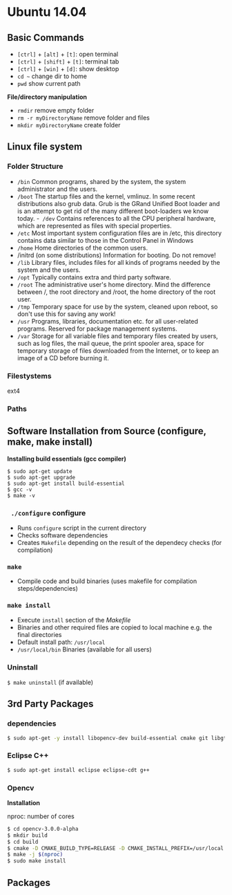 # Ubuntu 14.04


## Basic Commands


- `[ctrl]` + `[alt]` + `[t]`: open terminal
- `[ctrl]` + `[shift]` + `[t]`: terminal tab
- `[ctrl]` + `[win]` + `[d]`: show desktop
- `cd ~` change dir to home
- `pwd` show current path

**File/directory manipulation**
- `rmdir` remove empty folder
- `rm -r myDirectoryName` remove folder and files
- `mkdir myDirectoryName` create folder


## Linux file system



### Folder Structure

- `/bin`	Common programs, shared by the system, the system administrator and the users.
- `/boot`	The startup files and the kernel, vmlinuz. In some recent distributions also grub data. Grub is the GRand Unified Boot loader and is an attempt to get rid of the many different boot-loaders we know today.
-` /dev`	Contains references to all the CPU peripheral hardware, which are represented as files with special properties.
- `/etc`	Most important system configuration files are in /etc, this directory contains data similar to those in the Control Panel in Windows
- `/home`	Home directories of the common users.
- /initrd	(on some distributions) Information for booting. Do not remove!
- `/lib`	Library files, includes files for all kinds of programs needed by the system and the users.
- `/opt`	Typically contains extra and third party software.
- `/root`	The administrative user's home directory. Mind the difference between /, the root directory and /root, the home directory of the root user.
- `/tmp`	Temporary space for use by the system, cleaned upon reboot, so don't use this for saving any work!
- `/usr`	Programs, libraries, documentation etc. for all user-related programs. Reserved for package management systems.
- `/var`	Storage for all variable files and temporary files created by users, such as log files, the mail queue, the print spooler area, space for temporary storage of files downloaded from the Internet, or to keep an image of a CD before burning it.

### Filestystems

ext4

### Paths



## Software Installation from Source (configure, make, make install)

**Installing build essentials (gcc compiler)**
```
$ sudo apt-get update
$ sudo apt-get upgrade
$ sudo apt-get install build-essential
$ gcc -v
$ make -v
```


### ` ./configure` configure
- Runs `configure` script in the current directory
- Checks software dependencies
- Creates `Makefile` depending on the result of the dependecy checks (for compilation)

### `make`
- Compile code and build binaries (uses makefile for compilation steps/dependencies)

### `make install`
- Execute `install` section of the *Makefile*
- Binaries and other required files are copied to local machine e.g. the final directories
- Default install path: `/usr/local`
- `/usr/local/bin` Binaries (available for all users)

### Uninstall
`$ make uninstall` (if available)


## 3rd Party Packages


### dependencies
```bash
$ sudo apt-get -y install libopencv-dev build-essential cmake git libgtk2.0-dev pkg-config python-dev python-numpy libdc1394-22 libdc1394-22-dev libjpeg-dev libpng12-dev libtiff4-dev libjasper-dev libavcodec-dev libavformat-dev libswscale-dev libxine-dev libgstreamer0.10-dev libgstreamer-plugins-base0.10-dev libv4l-dev libtbb-dev libqt4-dev libfaac-dev libmp3lame-dev libopencore-amrnb-dev libopencore-amrwb-dev libtheora-dev libvorbis-dev libxvidcore-dev x264 v4l-utils unzip
```

### Eclipse C++

```bash
$ sudo apt-get install eclipse eclipse-cdt g++
```

### Opencv



**Installation**

nproc: number of cores


```bash
$ cd opencv-3.0.0-alpha
$ mkdir build
$ cd build
$ cmake -D CMAKE_BUILD_TYPE=RELEASE -D CMAKE_INSTALL_PREFIX=/usr/local -D WITH_TBB=ON -D WITH_V4L=ON -D WITH_QT=ON -D WITH_OPENGL=ON ..
$ make -j $(nproc)
$ sudo make install
```


## Packages